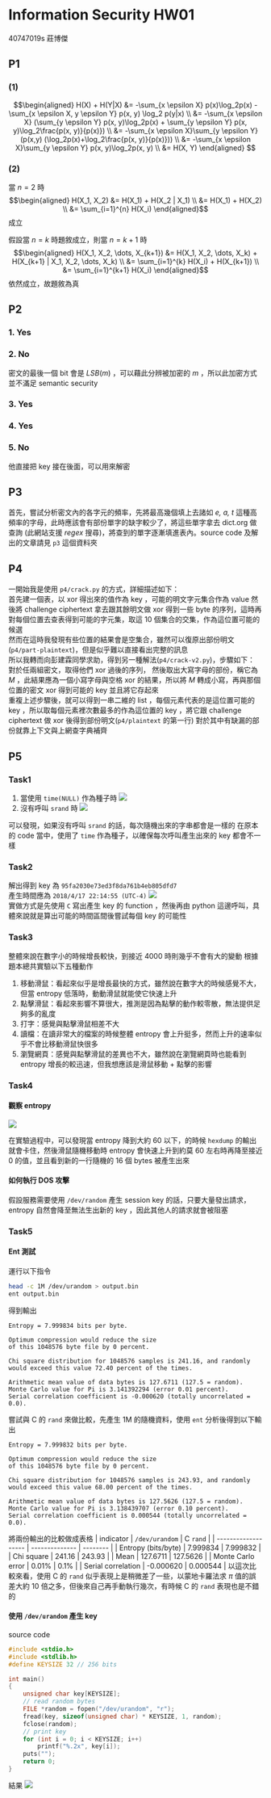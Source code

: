 # Information Security HW01

40747019s 莊博傑

## P1

### (1)

$$\begin{aligned} H(X) + H(Y|X) &= -\sum_{x \epsilon X} p(x)\log_2p(x) - \sum_{x \epsilon X, y \epsilon Y} p(x, y) \log_2 p(y|x) \\
&= -\sum_{x \epsilon X} (\sum_{y \epsilon Y} p(x, y)\log_2p(x) + \sum_{y \epsilon Y} p(x, y)\log_2\frac{p(x, y)}{p(x)}) \\
&= -\sum_{x \epsilon X}\sum_{y \epsilon Y} (p(x,y) (\log_2p(x)+\log_2\frac{p(x, y)}{p(x)})) \\
&= -\sum_{x \epsilon X}\sum_{y \epsilon Y} p(x, y)\log_2p(x, y) \\
&= H(X, Y)
\end{aligned}
$$

### (2)

當 $n=2$ 時
$$\begin{aligned}
H(X_1, X_2) &= H(X_1) + H(X_2 | X_1) \\
&= H(X_1) + H(X_2) \\
&= \sum_{i=1}^{n} H(X_i)
\end{aligned}$$
成立

假設當 $n=k$ 時題敘成立，則當 $n=k+1$ 時
$$\begin{aligned}
H(X_1, X_2, \dots, X_{k+1}) &= H(X_1, X_2, \dots, X_k) + H(X_{k+1} | X_1, X_2, \dots, X_k) \\
&= \sum_{i=1}^{k} H(X_i) + H(X_{k+1}) \\
&= \sum_{i=1}^{k+1} H(X_i)
\end{aligned}$$
依然成立，故題敘為真

## P2

### 1. Yes
### 2. No

密文的最後一個 bit 會是 $LSB(m)$ ，可以藉此分辨被加密的 $m$ ，所以此加密方式並不滿足 semantic security

### 3. Yes
### 4. Yes
### 5. No

他直接把 key 接在後面，可以用來解密

## P3

首先，嘗試分析密文內的各字元的頻率，先將最高幾個填上去諸如 *e, a, t* 這種高頻率的字母，此時應該會有部份單字的缺字較少了，將這些單字拿去 dict.org 做查詢 (此網站支援 *regex* 搜尋)，將查到的單字逐漸填進表內。source code 及解出的文章請見 `p3` 這個資料夾

## P4

一開始我是使用 `p4/crack.py` 的方式，詳細描述如下：  
首先建一個表，以 xor 得出來的值作為 key ，可能的明文字元集合作為 value
然後將 challenge ciphertext 拿去跟其餘明文做 xor 得到一些 byte 的序列，這時再對每個位置去查表得到可能的字元集，取這 10 個集合的交集，作為這位置可能的候選  
然而在這時我發現有些位置的結果會是空集合，雖然可以復原出部份明文(`p4/part-plaintext`)，但是似乎難以直接看出完整的訊息  
所以我轉而向彭建霖同學求助，得到另一種解法(`p4/crack-v2.py`)，步驟如下：  
對於任兩組密文，取得他們 xor 過後的序列， 然後取出大寫字母的部份，稱它為 $M$ ，此結果應為一個小寫字母與空格 xor 的結果，所以將 $M$ 轉成小寫，再與那個位置的密文 xor 得到可能的 key 並且將它存起來  
重複上述步驟後，就可以得到一串二維的 list ，每個元素代表的是這位置可能的 key ，所以取每個元素裡次數最多的作為這位置的 key ，將它跟 challenge ciphertext 做 xor 後得到部份明文(`p4/plaintext` 的第一行)
對於其中有缺漏的部份就靠上下文與上網查字典補齊


## P5

### Task1

1. 當使用 `time(NULL)` 作為種子時
   ![](p5/task1/use-seed.png)
2. 沒有呼叫 `srand` 時
   ![](p5/task1/no-seed.png)

可以發現，如果沒有呼叫 `srand` 的話，每次隨機出來的字串都會是一樣的
在原本的 code 當中，使用了 `time` 作為種子，以確保每次呼叫產生出來的 key 都會不一樣

### Task2

解出得到 key 為 `95fa2030e73ed3f8da761b4eb805dfd7`  
產生時間應為 `2018/4/17 22:14:55 (UTC-4)`
![](p5/task2/alice-key.png)  
實做方式是先使用 `C` 寫出產生 key 的 function ，然後再由 python 這邊呼叫，具體來說就是算出可能的時間區間後嘗試每個 key 的可能性

### Task3

整體來說在數字小的時候增長較快，到接近 4000 時則幾乎不會有大的變動
根據題本總共實驗以下五種動作

1. 移動滑鼠：看起來似乎是增長最快的方式，雖然說在數字大的時候感覺不大，但當 entropy 低落時，動動滑鼠就能使它快速上升
2. 點擊滑鼠：看起來影響不算很大，推測是因為點擊的動作較零散，無法提供足夠多的亂度
3. 打字：感覺與點擊滑鼠相差不大
4. 讀檔：在讀非常大的檔案的時候整體 entropy 會上升挺多，然而上升的速率似乎不會比移動滑鼠快很多
5. 瀏覽網頁：感覺與點擊滑鼠的差異也不大，雖然說在瀏覽網頁時也能看到 entropy 增長的較迅速，但我想應該是滑鼠移動 + 點擊的影響

### Task4

#### 觀察 entropy

![](p5/task4/read-random.png)

在實驗過程中，可以發現當 entropy 降到大約 60 以下，的時候 `hexdump` 的輸出就會卡住，然後滑鼠隨機移動時 entropy 會快速上升到約莫 60 左右時再降至接近 0 的值，並且看到新的一行隨機的 16 個 bytes 被產生出來

#### 如何執行 DOS 攻擊

假設服務需要使用 `/dev/random` 產生 session key 的話，只要大量發出請求， entropy 自然會降至無法生出新的 key ，因此其他人的請求就會被阻塞

### Task5

#### Ent 測試

運行以下指令
```bash
head -c 1M /dev/urandom > output.bin
ent output.bin
```
得到輸出
```
Entropy = 7.999834 bits per byte.

Optimum compression would reduce the size
of this 1048576 byte file by 0 percent.

Chi square distribution for 1048576 samples is 241.16, and randomly
would exceed this value 72.40 percent of the times.

Arithmetic mean value of data bytes is 127.6711 (127.5 = random).
Monte Carlo value for Pi is 3.141392294 (error 0.01 percent).
Serial correlation coefficient is -0.000620 (totally uncorrelated = 0.0).
```
嘗試與 C 的 `rand` 來做比較，先產生 1M 的隨機資料，使用 `ent` 分析後得到以下輸出
```
Entropy = 7.999832 bits per byte.

Optimum compression would reduce the size
of this 1048576 byte file by 0 percent.

Chi square distribution for 1048576 samples is 243.93, and randomly
would exceed this value 68.00 percent of the times.

Arithmetic mean value of data bytes is 127.5626 (127.5 = random).
Monte Carlo value for Pi is 3.138439707 (error 0.10 percent).
Serial correlation coefficient is 0.000544 (totally uncorrelated = 0.0).
```
將兩份輸出的比較做成表格
| indicator           | `/dev/urandom` | C `rand` |
| ------------------- | -------------- | -------- |
| Entropy (bits/byte) | 7.999834       | 7.999832 |
| Chi square          | 241.16         | 243.93   |
| Mean                | 127.6711       | 127.5626 |
| Monte Carlo error   | 0.01%          | 0.1%     |
| Serial correlation  | -0.000620      | 0.000544 |
以這次比較來看，使用 C 的 `rand` 似乎表現上是稍微差了一些，以蒙地卡羅法求 $\pi$ 值的誤差大約 10 倍之多，但後來自己再手動執行幾次，有時候 C 的 `rand` 表現也是不錯的

#### 使用 `/dev/urandom` 產生 key

source code
```c
#include <stdio.h>
#include <stdlib.h>
#define KEYSIZE 32 // 256 bits

int main()
{
    unsigned char key[KEYSIZE];
    // read random bytes
    FILE *random = fopen("/dev/urandom", "r");
    fread(key, sizeof(unsigned char) * KEYSIZE, 1, random);
    fclose(random);
    // print key
    for (int i = 0; i < KEYSIZE; i++)
        printf("%.2x", key[i]);
    puts("");
    return 0;
}
```
結果
![](p5/task5/read-urandom.png)